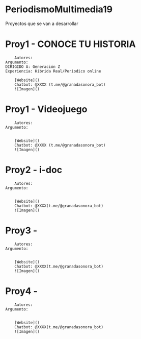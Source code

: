 # PeriodismoMultimedia19


Proyectos que se van a desarrollar 


Proy1 -  CONOCE TU HISTORIA
========================================
		Autores: 
    Argumento: 
    DIRIGIDO A: Generación Z
    Experiencia: Hibrida Real/Periodico online

		[Website]()
		Chatbot: @XXXX (t.me/@granadasonora_bot)
		![Imagen]()

Proy1 -  Videojuego
========================================
		Autores: 
    Argumento: 
    

		[Website]()
		Chatbot: @XXXX (t.me/@granadasonora_bot)
		![Imagen]()



Proy2 -  i-doc
========================================
		Autores: 
    Argumento: 
    

		[Website]()
		Chatbot: @XXXX(t.me/@granadasonora_bot)
		![Imagen]()



Proy3 - 
========================================
		Autores: 
    Argumento: 
    

		[Website]()
		Chatbot: @XXXX(t.me/@granadasonora_bot)
		![Imagen]()





Proy4 - 
========================================
		Autores: 
    Argumento: 
    

		[Website]()
		Chatbot: @XXXX(t.me/@granadasonora_bot)
		![Imagen]()



